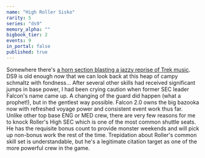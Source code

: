 ```yaml
---
name: "High Roller Sisko"
rarity: 5
series: "ds9"
memory_alpha: ""
bigbook_tier: 2
events: 9
in_portal: false
published: true
---
```


Somewhere there's [a horn section blasting a jazzy reprise of Trek music](https://www.youtube.com/watch?v=Y-QBe9pPdkM). DS9 is old enough now that we can look back at this heap of campy schmaltz with fondness... After several other skills had received significant jumps in base power, I had been crying caution when former SEC leader Falcon's name came up. A changing of the guard did happen (what a prophet!), but in the gentlest way possible. Falcon 2.0 owns the big bazooka now with refreshed voyage power and consistent event work thus far. Unlike other top base ENG or MED crew, there are very few reasons for me to knock Roller's High SEC which is one of the most common shuttle seats. He has the requisite bonus count to provide monster weekends and will pick up non-bonus work the rest of the time. Trepidation about Roller's common skill set is understandable, but he's a legitimate citation target as one of the more powerful crew in the game.
